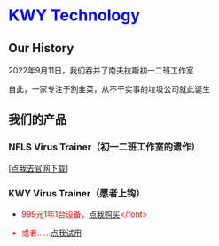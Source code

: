 # <font color="blue">KWY Technology</font>

## Our History

2022年9月11日，我们吞并了南夫拉斯初一二班工作室

自此，一家专注于割韭菜，从不干实事的垃圾公司就此诞生

## 我们的产品

### NFLS Virus Trainer（初一二班工作室的遗作）

[[点我去官网下载](https://nanflas202202.github.io/ClassicVT.md)]

### KWY Virus Trainer（愿者上钩）

* <font color="red">999元1年1台设备，[点我购买]("https://nanflas202202.github.io/Rickroll.mp4")</font>

* 或者……[点我试用](https://nanflas202202.github.io/KWYVirusTrainer.md)

  